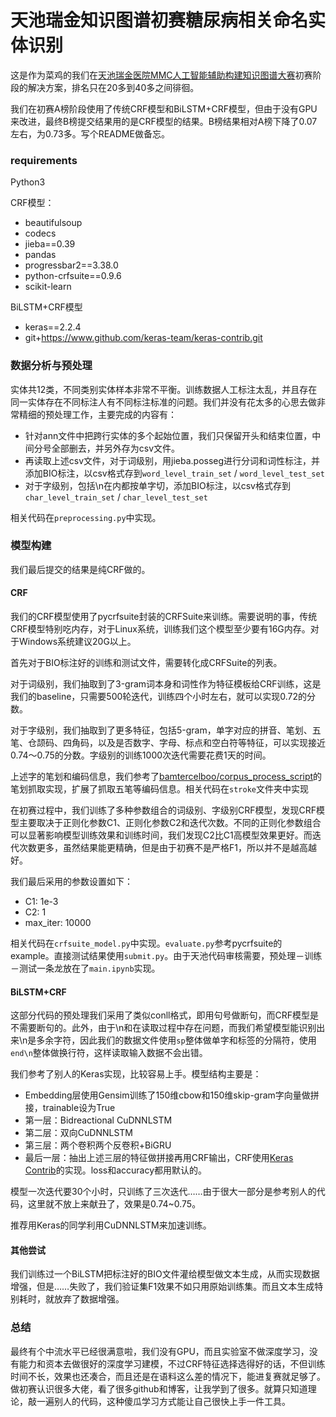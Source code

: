 # 天池瑞金知识图谱初赛糖尿病相关命名实体识别
这是作为菜鸡的我们在[天池瑞金医院MMC人工智能辅助构建知识图谱大赛](https://tianchi.aliyun.com/competition/introduction.htm?spm=5176.11409106.5678.1.2ba15ecdqJDrOz&raceId=231687)初赛阶段的解决方案，排名只在20多到40多之间徘徊。

我们在初赛A榜阶段使用了传统CRF模型和BiLSTM+CRF模型，但由于没有GPU来改进，最终B榜提交结果用的是CRF模型的结果。B榜结果相对A榜下降了0.07左右，为0.73多。写个README做备忘。

### requirements
Python3

CRF模型：
- beautifulsoup
- codecs
- jieba==0.39
- pandas
- progressbar2==3.38.0
- python-crfsuite==0.9.6
- scikit-learn

BiLSTM+CRF模型
- keras==2.2.4
- git+https://www.github.com/keras-team/keras-contrib.git

### 数据分析与预处理
实体共12类，不同类别实体样本非常不平衡。训练数据人工标注太乱，并且存在同一实体存在不同标注人有不同标注标准的问题。我们并没有花太多的心思去做非常精细的预处理工作，主要完成的内容有：
- 针对ann文件中把跨行实体的多个起始位置，我们只保留开头和结束位置，中间分号全部删去，并另外存为csv文件。
- 再读取上述csv文件，对于词级别，用jieba.posseg进行分词和词性标注，并添加BIO标注，以csv格式存到`word_level_train_set` / `word_level_test_set`
- 对于字级别，包括\n在内都按单字切，添加BIO标注，以csv格式存到`char_level_train_set` / `char_level_test_set`

相关代码在`preprocessing.py`中实现。

### 模型构建
我们最后提交的结果是纯CRF做的。

#### CRF
我们的CRF模型使用了pycrfsuite封装的CRFSuite来训练。需要说明的事，传统CRF模型特别吃内存，对于Linux系统，训练我们这个模型至少要有16G内存。对于Windows系统建议20G以上。

首先对于BIO标注好的训练和测试文件，需要转化成CRFSuite的列表。

对于词级别，我们抽取到了3-gram词本身和词性作为特征模板给CRF训练，这是我们的baseline，只需要500轮迭代，训练四个小时左右，就可以实现0.72的分数。

对于字级别，我们抽取到了更多特征，包括5-gram，单字对应的拼音、笔划、五笔、仓颉码、四角码，以及是否数字、字母、标点和空白符等特征，可以实现接近0.74～0.75的分数。字级别的训练1000次迭代需要花费1天的时间。

上述字的笔划和编码信息，我们参考了[bamtercelboo/corpus_process_script](https://github.com/bamtercelboo/corpus_process_script)的笔划抓取实现，扩展了抓取五笔等编码信息。相关代码在`stroke`文件夹中实现

在初赛过程中，我们训练了多种参数组合的词级别、字级别CRF模型，发现CRF模型主要取决于正则化参数C1、正则化参数C2和迭代次数。不同的正则化参数组合可以显著影响模型训练效果和训练时间，我们发现C2比C1高模型效果更好。而迭代次数更多，虽然结果能更精确，但是由于初赛不是严格F1，所以并不是越高越好。

我们最后采用的参数设置如下：
- C1: 1e-3
- C2: 1
- max_iter: 10000

相关代码在`crfsuite_model.py`中实现。`evaluate.py`参考pycrfsuite的example。直接测试结果使用`submit.py`。由于天池代码审核需要，预处理－训练－测试一条龙放在了`main.ipynb`实现。

#### BiLSTM+CRF
这部分代码的预处理我们采用了类似conll格式，即用句号做断句，而CRF模型是不需要断句的。此外，由于\n和在读取过程中存在问题，而我们希望模型能识别出来\n是多余字符，因此我们的数据文件使用`sp`整体做单字和标签的分隔符，使用`end\n`整体做换行符，这样读取输入数据不会出错。

我们参考了别人的Keras实现，比较容易上手。模型结构主要是：
- Embedding层使用Gensim训练了150维cbow和150维skip-gram字向量做拼接，trainable设为True
- 第一层：Bidreactional CuDNNLSTM
- 第二层：双向CuDNNLSTM
- 第三层：两个卷积两个反卷积+BiGRU
- 最后一层：抽出上述三层的特征做拼接再用CRF输出，CRF使用[Keras Contrib](https://github.com/keras-team/keras-contrib)的实现。loss和accuracy都用默认的。

模型一次迭代要30个小时，只训练了三次迭代……由于很大一部分是参考别人的代码，这里就不放上来献丑了，效果是0.74~0.75。

推荐用Keras的同学利用CuDNNLSTM来加速训练。

#### 其他尝试
我们训练过一个BiLSTM把标注好的BIO文件灌给模型做文本生成，从而实现数据增强，但是……失败了，我们验证集F1效果不如只用原始训练集。而且文本生成特别耗时，就放弃了数据增强。

### 总结
最终有个中流水平已经很满意啦，我们没有GPU，而且实验室不做深度学习，没有能力和资本去做很好的深度学习建模，不过CRF特征选择选得好的话，不但训练时间不长，效果也还凑合，而且还是在语料这么差的情况下，能进复赛就足够了。
做初赛认识很多大佬，看了很多github和博客，让我学到了很多。就算只知道理论，敲一遍别人的代码，这种傻瓜学习方式能让自己很快上手一件工具。
